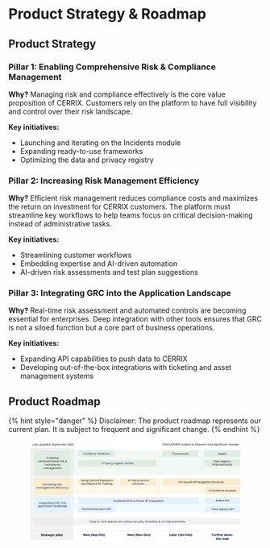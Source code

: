 # Product Strategy & Roadmap

## Product Strategy

### Pillar 1: Enabling Comprehensive Risk & Compliance Management

**Why?** Managing risk and compliance effectively is the core value proposition of CERRIX. Customers rely on the platform to have full visibility and control over their risk landscape.

**Key initiatives:**

* Launching and iterating on the Incidents module
* Expanding ready-to-use frameworks
* Optimizing the data and privacy registry

### Pillar 2: Increasing Risk Management Efficiency

**Why?** Efficient risk management reduces compliance costs and maximizes the return on investment for CERRIX customers. The platform must streamline key workflows to help teams focus on critical decision-making instead of administrative tasks.

**Key initiatives:**

* Streamlining customer workflows
* Embedding expertise and AI-driven automation
* AI-driven risk assessments and test plan suggestions

### Pillar 3: Integrating GRC into the Application Landscape

**Why?** Real-time risk assessment and automated controls are becoming essential for enterprises. Deep integration with other tools ensures that GRC is not a siloed function but a core part of business operations.

**Key initiatives:**

* Expanding API capabilities to push data to CERRIX
* Developing out-of-the-box integrations with ticketing and asset management systems

## Product Roadmap

{% hint style="danger" %}
Disclaimer: The product roadmap represents our current plan. It is subject to frequent and significant change.
{% endhint %}

<figure><img src="../.gitbook/assets/image (51).png" alt=""><figcaption></figcaption></figure>
